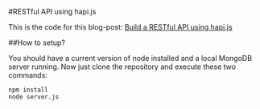 #RESTful API using hapi.js

This is the code for this blog-post: [Build a RESTful API using hapi.js](http://mph-web.de/build-a-restful-api-using-hapi-js-and-mongodb/)

##How to setup?

You should have a current version of node installed and a local MongoDB server running. Now just clone the repository and execute these two commands:

```
npm install
node server.js
```
